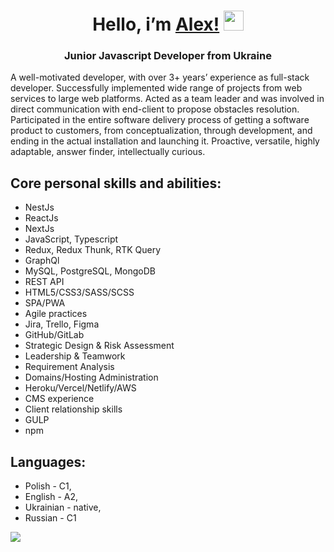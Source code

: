 
<h1 align="center">Hello, i’m <a href="https://bielowalex.github.io" target="_blank"> Alex!</a> 
<img src="https://github.com/blackcater/blackcater/raw/main/images/Hi.gif" height="32"/></h1>
<h3 align="center">Junior Javascript Developer from Ukraine</h3>

A well-motivated developer, with over 3+ years’ experience as full-stack developer. Successfully implemented wide range of projects from web services to large web platforms. Acted as a team leader and was involved in direct communication with end-client to propose obstacles resolution. Participated in the entire software delivery process of getting a software product to customers, from conceptualization, through development, and ending in the actual installation and launching it. Proactive, versatile, highly adaptable, answer finder, intellectually curious.

## Core personal skills and abilities:
* NestJs
* ReactJs
* NextJs
* JavaScript, Typescript
* Redux, Redux Thunk, RTK Query
* GraphQl
* MySQL, PostgreSQL, MongoDB
* REST API
* HTML5/CSS3/SASS/SCSS
* SPA/PWA
* Agile practices
* Jira, Trello, Figma
* GitHub/GitLab
* Strategic Design & Risk Assessment
* Leadership & Teamwork
* Requirement Analysis
* Domains/Hosting Administration
* Heroku/Vercel/Netlify/AWS
* CMS experience
* Client relationship skills
* GULP
* npm

  
## Languages:
* Polish - C1,
* English - A2,
* Ukrainian - native,
* Russian - C1

![](https://github-profile-summary-cards.vercel.app/api/cards/repos-per-language?username=BielowAlex&theme=solarized_dark)

